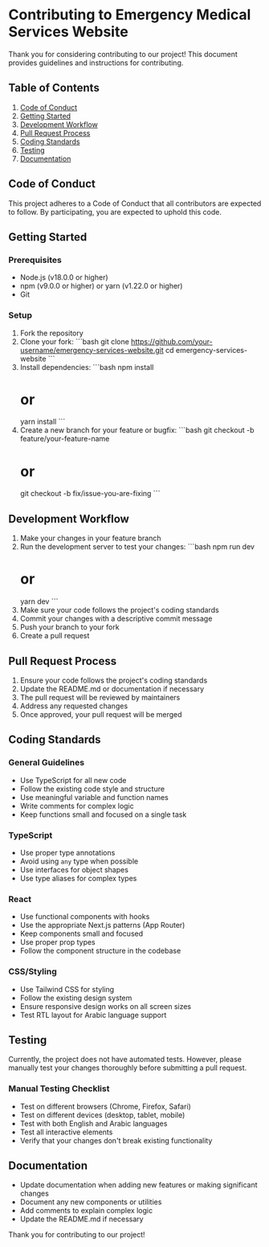 # Contributing to Emergency Medical Services Website

Thank you for considering contributing to our project! This document provides guidelines and instructions for contributing.

## Table of Contents

1. [Code of Conduct](#code-of-conduct)
2. [Getting Started](#getting-started)
3. [Development Workflow](#development-workflow)
4. [Pull Request Process](#pull-request-process)
5. [Coding Standards](#coding-standards)
6. [Testing](#testing)
7. [Documentation](#documentation)

## Code of Conduct

This project adheres to a Code of Conduct that all contributors are expected to follow. By participating, you are expected to uphold this code.

## Getting Started

### Prerequisites

- Node.js (v18.0.0 or higher)
- npm (v9.0.0 or higher) or yarn (v1.22.0 or higher)
- Git

### Setup

1. Fork the repository
2. Clone your fork:
   \`\`\`bash
   git clone https://github.com/your-username/emergency-services-website.git
   cd emergency-services-website
   \`\`\`
3. Install dependencies:
   \`\`\`bash
   npm install
   # or
   yarn install
   \`\`\`
4. Create a new branch for your feature or bugfix:
   \`\`\`bash
   git checkout -b feature/your-feature-name
   # or
   git checkout -b fix/issue-you-are-fixing
   \`\`\`

## Development Workflow

1. Make your changes in your feature branch
2. Run the development server to test your changes:
   \`\`\`bash
   npm run dev
   # or
   yarn dev
   \`\`\`
3. Make sure your code follows the project's coding standards
4. Commit your changes with a descriptive commit message
5. Push your branch to your fork
6. Create a pull request

## Pull Request Process

1. Ensure your code follows the project's coding standards
2. Update the README.md or documentation if necessary
3. The pull request will be reviewed by maintainers
4. Address any requested changes
5. Once approved, your pull request will be merged

## Coding Standards

### General Guidelines

- Use TypeScript for all new code
- Follow the existing code style and structure
- Use meaningful variable and function names
- Write comments for complex logic
- Keep functions small and focused on a single task

### TypeScript

- Use proper type annotations
- Avoid using `any` type when possible
- Use interfaces for object shapes
- Use type aliases for complex types

### React

- Use functional components with hooks
- Use the appropriate Next.js patterns (App Router)
- Keep components small and focused
- Use proper prop types
- Follow the component structure in the codebase

### CSS/Styling

- Use Tailwind CSS for styling
- Follow the existing design system
- Ensure responsive design works on all screen sizes
- Test RTL layout for Arabic language support

## Testing

Currently, the project does not have automated tests. However, please manually test your changes thoroughly before submitting a pull request.

### Manual Testing Checklist

- Test on different browsers (Chrome, Firefox, Safari)
- Test on different devices (desktop, tablet, mobile)
- Test with both English and Arabic languages
- Test all interactive elements
- Verify that your changes don't break existing functionality

## Documentation

- Update documentation when adding new features or making significant changes
- Document any new components or utilities
- Add comments to explain complex logic
- Update the README.md if necessary

Thank you for contributing to our project!
